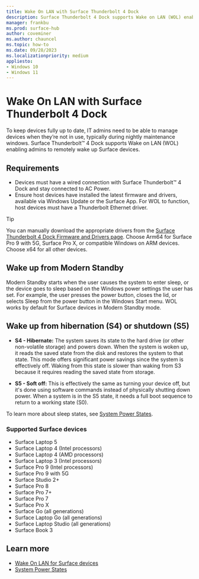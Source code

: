 ```yaml
---
title: Wake On LAN with Surface Thunderbolt 4 Dock
description: Surface Thunderbolt 4 Dock supports Wake on LAN (WOL) enabling admins to remotely wake up Surface devices.
manager: frankbu
ms.prod: surface-hub
author: coveminer
ms.author: chauncel
ms.topic: how-to
ms.date: 09/28/2023
ms.localizationpriority: medium
appliesto:
- Windows 10
- Windows 11
---
```


# Wake On LAN with Surface Thunderbolt 4 Dock

To keep devices fully up to date, IT admins need to be able to manage devices when they’re not in use, typically during nightly maintenance windows. Surface Thunderbolt™ 4 Dock supports Wake on LAN (WOL) enabling admins to remotely wake up Surface devices.

## Requirements

- Devices must have a wired connection with Surface Thunderbolt™ 4 Dock and stay connected to AC Power.
- Ensure host devices have installed the latest firmware and drivers, available via Windows Update or the Surface App. For WOL to function, host devices must have a Thunderbolt Ethernet driver.

> [!TIP]
> You can manually download the appropriate drivers from the [Surface Thunderbolt 4 Dock Firmware and Drivers page](https://www.microsoft.com/download/details.aspx?id=105115). Choose Arm64 for Surface Pro 9 with 5G, Surface Pro X, or compatible Windows on ARM devices. Choose x64 for all other devices.

## Wake up from Modern Standby

Modern Standby starts when the user causes the system to enter sleep, or the device goes to sleep based on the Windows power settings the user has set. For example, the user presses the power button, closes the lid, or selects Sleep from the power button in the Windows Start menu. WOL works by default for Surface devices in Modern Standby mode.

## Wake up from hibernation (S4) or shutdown (S5)

- **S4 - Hibernate:** The system saves its state to the hard drive (or other non-volatile storage) and powers down. When the system is woken up, it reads the saved state from the disk and restores the system to that state. This mode offers significant power savings since the system is effectively off. Waking from this state is slower than waking from S3 because it requires reading the saved state from storage.

- **S5 - Soft off:** This is effectively the same as turning your device off, but it's done using software commands instead of physically shutting down power. When a system is in the S5 state, it needs a full boot sequence to return to a working state (S0).

To learn more about sleep states, see [System Power States](/windows/win32/power/system-power-states).

### Supported Surface devices

- Surface Laptop 5
- Surface Laptop 4 (Intel processors)
- Surface Laptop 4 (AMD processors)
- Surface Laptop 3 (Intel processors)
- Surface Pro 9 (Intel processors)
- Surface Pro 9 with 5G
- Surface Studio 2+
- Surface Pro 8
- Surface Pro 7+
- Surface Pro 7
- Surface Pro X
- Surface Go (all generations)
- Surface Laptop Go (all generations)
- Surface Laptop Studio (all generations)
- Surface Book 3

## Learn more

- [Wake On LAN for Surface devices](wake-on-lan-for-surface-devices.md)
- [System Power States](/windows/win32/power/system-power-states)
